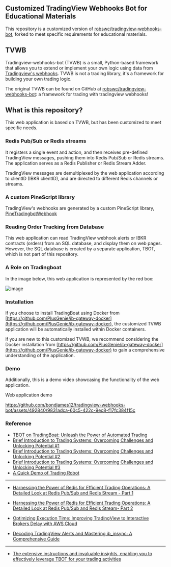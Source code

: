 ## Customized TradingView Webhooks Bot for Educational Materials

This repository is a customized version of [robswc/tradingview-webhooks-bot](https://github.com/robswc/tradingview-webhooks-bot), forked to meet specific requirements for educational materials.


## TVWB 

Tradingview-webhooks-bot (TVWB) is a small, Python-based framework that allows you to extend or implement your own logic
using data from [Tradingview's webhooks](https://www.tradingview.com/support/solutions/43000529348-about-webhooks/). TVWB is not a trading library, it's a framework for building your own trading logic.

 
The original TVWB can be found on GitHub at [robswc/tradingview-webhooks-bot](https://github.com/robswc/tradingview-webhooks-bot): a framework for trading with tradingview webhooks!

## What is this repository?

This web application is based on TVWB, but has been customized to meet specific needs. 

### Redis Pub/Sub or Redis streams
It registers a single event and action, and then receives pre-defined TradingView messages, pushing them into Redis Pub/Sub or Redis streams. The application serves as a Redis Publisher or Redis Stream Adder.

TradingView messages are demultiplexed by the web application according to clientID (IBKR clientID), and are directed to different Redis channels or streams.


### A custom PineScript library
TradingView's webhooks are generated by a custom PineScript library, [PineTradingbotWebhook](https://www.tradingview.com/script/xOO4qW1P-PineTradingbotWebhook/)

### Reading Order Tracking from Database

This web application can read TradingView webhook alerts or IBKR contracts (orders) from an SQL database, and display them on web pages. However, the SQL database is created by a separate application, TBOT, which is not part of this repository.

### A Role on Tradingboat
In the image below, this web application is represented by the red box:

![image](https://github.com/bondjames12/tradingview-webhooks-bot/assets/492840/a10680a0-6258-4688-8db9-cdc8fa7b0d57)

### Installation

If you choose to install TradingBoat using Docker from [https://github.com/PlusGenie/ib-gateway-docker](https://github.com/PlusGenie/ib-gateway-docker), the customized TVWB application will be automatically installed within Docker containers.

If you are new to this customized TVWB, we recommend considering the Docker installation from [https://github.com/PlusGenie/ib-gateway-docker](https://github.com/PlusGenie/ib-gateway-docker) to gain a comprehensive understanding of the application.


### Demo
Additionally, this is a demo video showcasing the functionality of the web application.


Web application demo

https://github.com/bondjames12/tradingview-webhooks-bot/assets/492840/9831adca-60c5-422c-9ec8-f17fc384f15c



### Reference
* [TBOT on TradingBoat: Unleash the Power of Automated Trading](https://tbot.plusgenie.com/unleash-the-power-of-automated-trading)
* [Brief Introduction to Trading Systems: Overcoming Challenges and Unlocking Potential #1](https://tbot.plusgenie.com/brief-introduction-to-trading-systems-overcoming-challenges-and-unlocking-potential)
* [Brief Introduction to Trading Systems: Overcoming Challenges and Unlocking Potential #2](https://tbot.plusgenie.com/brief-introduction-to-trading-systems-overcoming-challenges-and-unlocking-potential-2)
* [Brief Introduction to Trading Systems: Overcoming Challenges and Unlocking Potential #3](https://tbot.plusgenie.com/brief-introduction-to-trading-systems-overcoming-challenges-and-unlocking-potential-3)
* [A Quick Demo of Trading Robot](https://tbot.plusgenie.com/a-quick-demo-of-tbot-on-tradingboat)
---
* [Harnessing the Power of Redis for Efficient Trading Operations: A Detailed Look at Redis Pub/Sub and Redis Stream - Part 1](https://tbot.plusgenie.com/harnessing-the-power-of-redis-for-efficient-trading-operations-a-detailed-look-at-redis-pub-sub-and-redis-stream)

* [Harnessing the Power of Redis for Efficient Trading Operations: A Detailed Look at Redis Pub/Sub and Redis Stream- Part 2](https://tbot.plusgenie.com/harnessing-the-power-of-redis-for-efficient-trading-operations-a-detailed-look-at-redis-pub-sub-and-redis-stream-part-2/)

* [Optimizing Execution Time: Improving TradingView to Interactive Brokers Delay with AWS Cloud](https://tbot.plusgenie.com/optimizing-execution-time-improving-tradingview-to-interactive-brokers-delay-with-aws-cloud)

* [Decoding TradingView Alerts and Mastering ib_insync: A Comprehensive Guide](https://tbot.plusgenie.com/decoding-tradingview-alerts-and-mastering-ib_insync-a-comprehensive-guide)<br>
---
* [The extensive instructions and invaluable insights, enabling you to effectively leverage TBOT for your trading activities](https://www.udemy.com/course/simple-and-fast-trading-robot-setup-with-docker-tradingview/)
